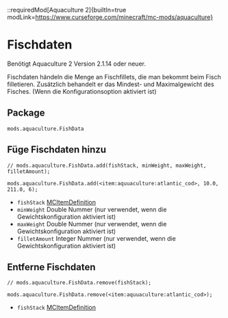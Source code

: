 ::requiredMod[Aquaculture 2]{builtIn=true modLink=https://www.curseforge.com/minecraft/mc-mods/aquaculture}

# Fischdaten

Benötigt Aquaculture 2 Version 2.1.14 oder neuer.

Fischdaten händeln die Menge an Fischfillets, die man bekommt beim Fisch filletieren. Zusätzlich behandelt er das Mindest- und Maximalgewicht des Fisches. (Wenn die Konfigurationsoption aktiviert ist)

## Package
`mods.aquaculture.FishData`

## Füge Fischdaten hinzu

```zenscript
// mods.aquaculture.FishData.add(fishStack, minWeight, maxWeight, filletAmount);

mods.aquaculture.FishData.add(<item:aquuaculture:atlantic_cod>, 10.0, 211.0, 6);
```

- `fishStack` [MCItemDefinition](/vanilla/api/item/MCItemDefinition)
- `minWeight` Double Nummer (nur verwendet, wenn die Gewichtskonfiguration aktiviert ist)
- `maxWeight` Double Nummer (nur verwendet, wenn die Gewichtskonfiguration aktiviert ist)
- `filletAmount` Integer Nummer (nur verwendet, wenn die Gewichtskonfiguration aktiviert ist)


## Entferne Fischdaten

```zenscript
// mods.aquaculture.FishData.remove(fishStack);

mods.aquaculture.FishData.remove(<item:aquuaculture:atlantic_cod>);
```

- `fishStack` [MCItemDefinition](/vanilla/api/item/MCItemDefinition)


